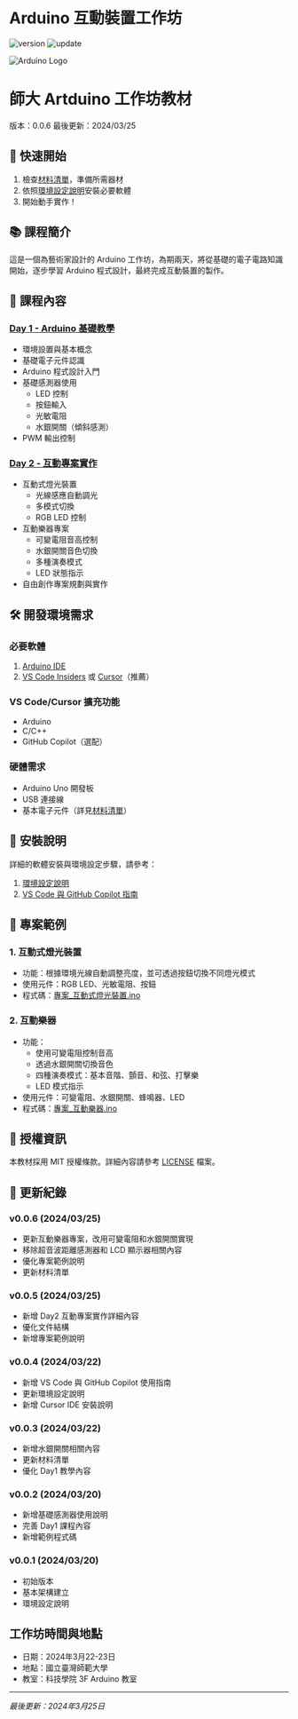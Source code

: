 # Arduino 互動裝置工作坊

![version](https://img.shields.io/badge/版本-0.0.6-blue)
![update](https://img.shields.io/badge/更新日期-2024.03.25-green)

![Arduino Logo](https://www.arduino.cc/en/uploads/Trademark/ArduinoCommunityLogo.png)

# 師大 Artduino 工作坊教材
版本：0.0.6
最後更新：2024/03/25

## 🚀 快速開始
1. 檢查[材料清單](材料清單.md)，準備所需器材
2. 依照[環境設定說明](環境設定說明.md)安裝必要軟體
3. 開始動手實作！

## 📚 課程簡介
這是一個為藝術家設計的 Arduino 工作坊，為期兩天，將從基礎的電子電路知識開始，逐步學習 Arduino 程式設計，最終完成互動裝置的製作。

## 📖 課程內容
### [Day 1 - Arduino 基礎教學](Day1_Arduino_基礎教學.md)
- 環境設置與基本概念
- 基礎電子元件認識
- Arduino 程式設計入門
- 基礎感測器使用
  - LED 控制
  - 按鈕輸入
  - 光敏電阻
  - 水銀開關（傾斜感測）
- PWM 輸出控制

### [Day 2 - 互動專案實作](Day2_互動專案實作.md)
- 互動式燈光裝置
  - 光線感應自動調光
  - 多模式切換
  - RGB LED 控制
- 互動樂器專案
  - 可變電阻音高控制
  - 水銀開關音色切換
  - 多種演奏模式
  - LED 狀態指示
- 自由創作專案規劃與實作

## 🛠️ 開發環境需求
### 必要軟體
1. [Arduino IDE](https://www.arduino.cc/en/software)
2. [VS Code Insiders](https://code.visualstudio.com/insiders/) 或 [Cursor](https://cursor.sh/)（推薦）

### VS Code/Cursor 擴充功能
- Arduino
- C/C++
- GitHub Copilot（選配）

### 硬體需求
- Arduino Uno 開發板
- USB 連接線
- 基本電子元件（詳見[材料清單](材料清單.md)）

## 🔧 安裝說明
詳細的軟體安裝與環境設定步驟，請參考：
1. [環境設定說明](環境設定說明.md)
2. [VS Code 與 GitHub Copilot 指南](VS_Code與GitHub_Copilot指南.md)

## 🎯 專案範例
### 1. 互動式燈光裝置
- 功能：根據環境光線自動調整亮度，並可透過按鈕切換不同燈光模式
- 使用元件：RGB LED、光敏電阻、按鈕
- 程式碼：[專案_互動式燈光裝置.ino](範例程式碼/專案_互動式燈光裝置.ino)

### 2. 互動樂器
- 功能：
  - 使用可變電阻控制音高
  - 透過水銀開關切換音色
  - 四種演奏模式：基本音階、顫音、和弦、打擊樂
  - LED 模式指示
- 使用元件：可變電阻、水銀開關、蜂鳴器、LED
- 程式碼：[專案_互動樂器.ino](範例程式碼/專案_互動樂器.ino)

## 📄 授權資訊
本教材採用 MIT 授權條款。詳細內容請參考 [LICENSE](LICENSE) 檔案。

## 📅 更新紀錄
### v0.0.6 (2024/03/25)
- 更新互動樂器專案，改用可變電阻和水銀開關實現
- 移除超音波距離感測器和 LCD 顯示器相關內容
- 優化專案範例說明
- 更新材料清單

### v0.0.5 (2024/03/25)
- 新增 Day2 互動專案實作詳細內容
- 優化文件結構
- 新增專案範例說明

### v0.0.4 (2024/03/22)
- 新增 VS Code 與 GitHub Copilot 使用指南
- 更新環境設定說明
- 新增 Cursor IDE 安裝說明

### v0.0.3 (2024/03/22)
- 新增水銀開關相關內容
- 更新材料清單
- 優化 Day1 教學內容

### v0.0.2 (2024/03/20)
- 新增基礎感測器使用說明
- 完善 Day1 課程內容
- 新增範例程式碼

### v0.0.1 (2024/03/20)
- 初始版本
- 基本架構建立
- 環境設定說明

## 工作坊時間與地點
- 日期：2024年3月22-23日
- 地點：國立臺灣師範大學
- 教室：科技學院 3F Arduino 教室

---

*最後更新：2024年3月25日*